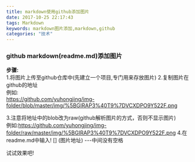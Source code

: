 ```yaml
---
title: markdown使用github添加图片
date: 2017-10-25 22:17:43
tags: Markdown
keywords: markdown图片添加,markdown,github
categories: "技术"
---
```

### github markdown(readme.md)添加图片  

**步骤:**  
1.将图片上传至github仓库中(先建立一个项目,专门用来存放图片)
2.复制图片在github的地址   
例如:  
https://github.com/yuhongjing/img-folder/blob/master/img/%5BGIRAP3%40T9%7DVCXDPO9Y522F.png 
<!--more-->
3.注意将地址中的blob改为raw(github解析图片的方式，否则不显示图片)   
例如:https://github.com/yuhongjing/img-folder/raw/master/img/%5BGIRAP3%40T9%7DVCXDPO9Y522F.png
4.在readme.md中输入! [] (图片地址)    ---中间没有空格     

试试效果吧!
